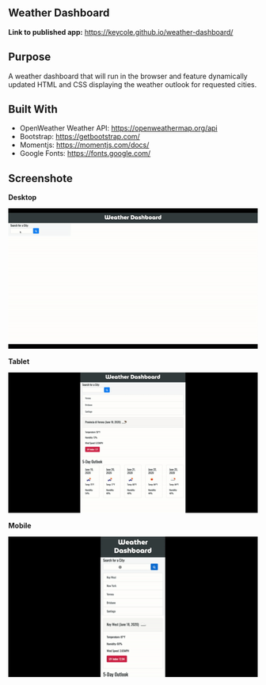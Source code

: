 ## Weather Dashboard

**Link to published app:** https://keycole.github.io/weather-dashboard/

## Purpose

A weather dashboard that will run in the browser and feature dynamically updated HTML and CSS displaying the weather outlook for requested cities.

## Built With
- OpenWeather Weather API: https://openweathermap.org/api
- Bootstrap: https://getbootstrap.com/
- Momentjs: https://momentjs.com/docs/
- Google Fonts: https://fonts.google.com/

## Screenshote

**Desktop**


![Desktop](../assets/readme-images/desktop.gif)


**Tablet**


![Tablet](../assets/readme-images/tablet.gif)


**Mobile**


![Mobile](../assets/readme-images/mobile.gif)
